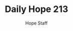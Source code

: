 ---
image: /assets/img/daily-hope-default-artwork.png
title: Daily Hope 213
number: 213
categories:
  - Daily Hope
author: Hope Staff
notes: Daily Hope 213
embed: >-
  <iframe src="https://open.spotify.com/embed/episode/4BObNmFTWeNzm7Z8T34b9I?utm_source=generator" width="400px" height="102px" frameborder=“0" scrolling=“no”></iframe>
---